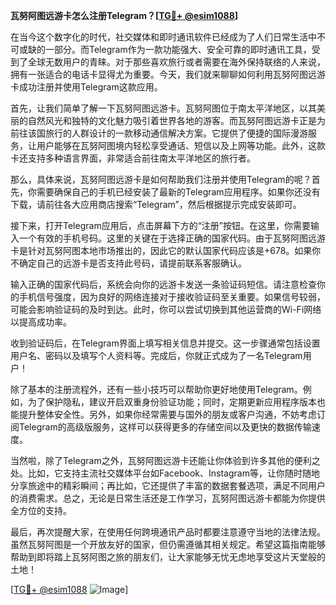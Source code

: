 **瓦努阿图远游卡怎么注册Telegram？[[TG💪+ @esim1088](https://t.me/s/esim1088)]**

在当今这个数字化的时代，社交媒体和即时通讯软件已经成为了人们日常生活中不可或缺的一部分。而Telegram作为一款功能强大、安全可靠的即时通讯工具，受到了全球无数用户的青睐。对于那些喜欢旅行或者需要在海外保持联络的人来说，拥有一张适合的电话卡显得尤为重要。今天，我们就来聊聊如何利用瓦努阿图远游卡成功注册并使用Telegram这款应用。

首先，让我们简单了解一下瓦努阿图远游卡。瓦努阿图位于南太平洋地区，以其美丽的自然风光和独特的文化魅力吸引着世界各地的游客。而瓦努阿图远游卡正是为前往该国旅行的人群设计的一款移动通信解决方案。它提供了便捷的国际漫游服务，让用户能够在瓦努阿图境内轻松享受通话、短信以及上网等功能。此外，这款卡还支持多种语言界面，非常适合前往南太平洋地区的旅行者。

那么，具体来说，瓦努阿图远游卡是如何帮助我们注册并使用Telegram的呢？首先，你需要确保自己的手机已经安装了最新的Telegram应用程序。如果你还没有下载，请前往各大应用商店搜索“Telegram”，然后根据提示完成安装即可。

接下来，打开Telegram应用后，点击屏幕下方的“注册”按钮。在这里，你需要输入一个有效的手机号码。这里的关键在于选择正确的国家代码。由于瓦努阿图远游卡是针对瓦努阿图本地市场推出的，因此它的默认国家代码应该是+678。如果你不确定自己的远游卡是否支持此号码，请提前联系客服确认。

输入正确的国家代码后，系统会向你的远游卡发送一条验证码短信。请注意检查你的手机信号强度，因为良好的网络连接对于接收验证码至关重要。如果信号较弱，可能会影响验证码的及时到达。此时，你可以尝试切换到其他运营商的Wi-Fi网络以提高成功率。

收到验证码后，在Telegram界面上填写相关信息并提交。这一步骤通常包括设置用户名、密码以及填写个人资料等。完成后，你就正式成为了一名Telegram用户！

除了基本的注册流程外，还有一些小技巧可以帮助你更好地使用Telegram。例如，为了保护隐私，建议开启双重身份验证功能；同时，定期更新应用程序版本也能提升整体安全性。另外，如果你经常需要与国外的朋友或客户沟通，不妨考虑订阅Telegram的高级版服务，这样可以获得更多的存储空间以及更快的数据传输速度。

当然啦，除了Telegram之外，瓦努阿图远游卡还能让你体验到许多其他的便利之处。比如，它支持主流社交媒体平台如Facebook、Instagram等，让你随时随地分享旅途中的精彩瞬间；再比如，它还提供了丰富的数据套餐选项，满足不同用户的消费需求。总之，无论是日常生活还是工作学习，瓦努阿图远游卡都能为你提供全方位的支持。

最后，再次提醒大家，在使用任何跨境通讯产品时都要注意遵守当地的法律法规。虽然瓦努阿图是一个开放友好的国家，但仍需遵循其相关规定。希望这篇指南能够帮助到即将踏上瓦努阿图之旅的朋友们，让大家能够无忧无虑地享受这片天堂般的土地！

[[TG💪+ @esim1088](https://t.me/s/esim1088) ![Image](https://i.postimg.cc/4NQfJmqS/Snipaste-2025-05-13-00-14-12.png)]